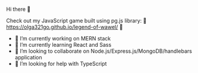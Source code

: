 Hi there 👋

Check out my JavaScript game built using pg.js library:
:star_struck: https://olga321go.github.io/legend-of-wawel/ :star_struck:


- 🔭 I’m currently working on MERN stack
- 🌱 I’m currently learning React and Sass
- 👯 I’m looking to collaborate on Node.js/Express.js/MongoDB/handlebars application
- 🤔 I’m looking for help with TypeScript
